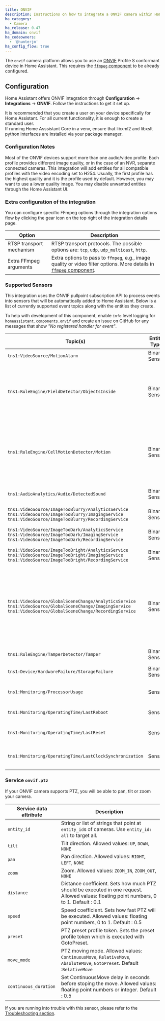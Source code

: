 ```yaml
---
title: ONVIF
description: Instructions on how to integrate a ONVIF camera within Home Assistant.
ha_category:
  - Camera
ha_release: 0.47
ha_domain: onvif
ha_codeowners:
  - '@hunterjm'
ha_config_flow: true
---
```


The `onvif` camera platform allows you to use an [ONVIF](https://www.onvif.org/) Profile S conformant device in Home Assistant. This requires the [`ffmpeg` component](/integrations/ffmpeg/) to be already configured.

## Configuration

Home Assistant offers ONVIF integration through **Configuration** -> **Integrations** -> **ONVIF**. Follow the instructions to get it set up.

<div class='note'>
  It is recommended that you create a user on your device specifically for Home Assistant. For all current functionality, it is enough to create a standard user.
</div>

<div class='note'>
If running Home Asssistant Core in a venv, ensure that libxml2 and libxslt python interfaces are installed via your package manager.
</div>

### Configuration Notes

Most of the ONVIF devices support more than one audio/video profile. Each profile provides different image quality, or in the case of an NVR, separate connected cameras. This integration will add entities for all compatible profiles with the video encoding set to H254. Usually, the first profile has the highest quality and it is the profile used by default. However, you may want to use a lower quality image. You may disable unwanted entities through the Home Assistant UI.

### Extra configuration of the integration

You can configure specific FFmpeg options through the integration options flow by clicking the gear icon on the top right of the integration details page.

| Option | Description |
| -------| ----------- |
| RTSP transport mechanism | RTSP transport protocols. The possible options are: `tcp`, `udp`, `udp_multicast`, `http`. |
| Extra FFmpeg arguments | Extra options to pass to `ffmpeg`, e.g., image quality or video filter options. More details in [`ffmpeg` component](/integrations/ffmpeg). |

### Supported Sensors

This integration uses the ONVIF pullpoint subscription API to process events into sensors that will be automatically added to Home Assistant.  Below is a list of currently supported event topics along with the entities they create.

To help with development of this component, enable `info` level logging for `homeassistant.components.onvif` and create an issue on GitHub for any messages that show _"No registered handler for event"_.

| Topic(s) | Entity Type | Device Class | Description |
|----------|-------------|--------------|-------------|
| `tns1:VideoSource/MotionAlarm` | Binary Sensor | Motion | Generic motion alarm. |
| `tns1:RuleEngine/FieldDetector/ObjectsInside` | Binary Sensor | Motion | Polygonal field detection determines if each object in the scene is inside or outside the polygon. |
| `tns1:RuleEngine/CellMotionDetector/Motion` | Binary Sensor | Motion | Cell based motion detection determined by placing a grid over the video source and determining changes. |
| `tns1:AudioAnalytics/Audio/DetectedSound` | Binary Sensor | Sound | Device detected sound. |
| `tns1:VideoSource/ImageTooBlurry/AnalyticsService`<br>`tns1:VideoSource/ImageTooBlurry/ImagingService`<br>`tns1:VideoSource/ImageTooBlurry/RecordingService` | Binary Sensor | Problem | Device reports blurry image. |
| `tns1:VideoSource/ImageTooDark/AnalyticsService`<br>`tns1:VideoSource/ImageTooDark/ImagingService`<br>`tns1:VideoSource/ImageTooDark/RecordingService` | Binary Sensor | Problem | Device reports dark image. |
| `tns1:VideoSource/ImageTooBright/AnalyticsService`<br>`tns1:VideoSource/ImageTooBright/ImagingService`<br>`tns1:VideoSource/ImageTooBright/RecordingService` | Binary Sensor | Problem | Device reports bright image. |
| `tns1:VideoSource/GlobalSceneChange/AnalyticsService`<br>`tns1:VideoSource/GlobalSceneChange/ImagingService`<br>`tns1:VideoSource/GlobalSceneChange/RecordingService` | Binary Sensor | Problem | Device reports a large portion of the video content changing.  The cause can be tamper actions like camera movement or coverage. |
| `tns1:RuleEngine/TamperDetector/Tamper` | Binary Sensor | Problem | Tamper Detection. |
| `tns1:Device/HardwareFailure/StorageFailure` | Binary Sensor | Problem | Storage failure on device. |
| `tns1:Monitoring/ProcessorUsage` | Sensor | Percent | Device processor usage. |
| `tns1:Monitoring/OperatingTime/LastReboot` | Sensor | Timestamp | When the device was last rebooted. |
| `tns1:Monitoring/OperatingTime/LastReset` | Sensor | Timestamp | When the device was last reset. |
| `tns1:Monitoring/OperatingTime/LastClockSynchronization` | Sensor | Timestamp | When the device clock was last synchronized. |

### Service `onvif.ptz`

If your ONVIF camera supports PTZ, you will be able to pan, tilt or zoom your camera.

| Service data attribute | Description |
| -----------------------| ----------- |
| `entity_id` | String or list of strings that point at `entity_id`s of cameras. Use `entity_id: all` to target all. |
| `tilt` | Tilt direction. Allowed values: `UP`, `DOWN`, `NONE` |
| `pan` | Pan direction. Allowed values: `RIGHT`, `LEFT`, `NONE` |
| `zoom` | Zoom. Allowed values: `ZOOM_IN`, `ZOOM_OUT`, `NONE` |
| `distance` | Distance coefficient. Sets how much PTZ should be executed in one request. Allowed values: floating point numbers, 0 to 1. Default : 0.1 |
| `speed` | Speed coefficient. Sets how fast PTZ will be executed. Allowed values: floating point numbers, 0 to 1. Default : 0.5 |
| `preset` | PTZ preset profile token. Sets the preset profile token which is executed with GotoPreset. |
| `move_mode` | PTZ moving mode. Allowed values: `ContinuousMove`, `RelativeMove`, `AbsoluteMove`, `GotoPreset`. Default :`RelativeMove` |
| `continuous_duration` | Set ContinuousMove delay in seconds before stoping the move. Allowed values: floating point numbers or integer. Default : 0.5 |

If you are running into trouble with this sensor, please refer to the [Troubleshooting section](/integrations/ffmpeg/#troubleshooting).
